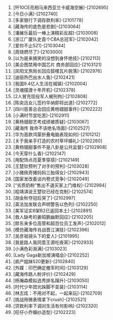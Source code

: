 
1. [歼10CE亮相马来西亚兰卡威海空展]-[2102695]
1. [今日小满]-[2102740]
1. [多家银行下调存款利率]-[2101778]
1. [藏海传的底色是悲剧]-[2103064]
1. [潘展乐最后一棒上演精彩反超]-[2103008]
1. [浙江广厦队史首个CBA总冠军]-[2102042]
1. [爱你不止521]-[2103044]
1. [周琦燃尽了]-[2103000]
1. [以为是来搞笑的没想到身怀绝技]-[2102113]
1. [美企图禁用中国芯片 商务部回应]-[2103121]
1. [凤阳文旅局长回应鼓楼瓦片脱落]-[2102976]
1. [迪丽热巴出水人鱼]-[2102421]
1. [我国9.4亿人生活在城镇]-[2102004]
1. [灵魂摆渡十年开机]-[2102378]
1. [2人冒充现役军人被刑拘]-[2102808]
1. [陈奕迅女儿签约华纳即将出道]-[2102772]
1. [四川慈善总会回应黄杨钿甜事件]-[2102222]
1. [小满时节宜吃苦]-[2102911]
1. [黄杨钿甜艺考成绩被质疑]-[2103067]
1. [藏海传 我命不该绝名场面]-[2102527]
1. [华为首款鸿蒙折叠电脑表现如何]-[2101212]
1. [关于我亲手打造的农村草坪婚礼]-[2102260]
1. [黄杨钿甜事件不是八卦是公共监督]-[2102908]
1. [今天穿什么香]-[2102147]
1. [用配饰点亮夏季穿搭]-[2102149]
1. [王楚钦预判了对手的预判]-[2103028]
1. [小猪佩奇猪妈妈三胎得女]-[2102943]
1. [国家发改委谈内卷式竞争]-[2102049]
1. [“劣质奶粉”售出不退买家上门维权]-[2102984]
1. [程靖淇说王楚钦已经在克制]-[2102574]
1. [胡金秋夺冠后哭了]-[2102997]
1. [英法加发联合声明警告以色列]-[2102250]
1. [美军证实6架B2已返回本土]-[2102891]
1. [救人缺考的姜昭鹏幽默回应]-[2102205]
1. [胖东来多位高管和超百位员工发声]-[2102012]
1. [模仿藏海传肖战晋江演技]-[2102396]
1. [吴彦祖镜头下的爱人]-[2101995]
1. [我是路人我同意王源吃夜宵]-[2102933]
1. [小满色彩渐满]-[2103023]
1. [Lady Gaga新加坡演唱会]-[2102252]
1. [疯产姐妹520更新]-[2102840]
1. [外媒：印巴确定撤军时间]-[2103129]
1. [藏海传路人粉评价]-[2102429]
1. [杨瀚森模拟选秀排名蹿升]-[2103050]
1. [时代少年团光跺脚不变装]-[2103114]
1. [林志炫：不用对不起，一起来玩]-[2102709]
1. [挑战用微表情拿下crush]-[2102521]
1. [贷款利率下调对生活有何影响]-[2102320]
1. [旺仔小乔婚纱造型]-[2102223]